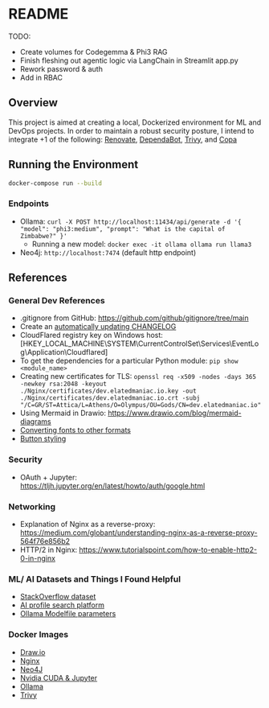 # README

TODO:

- Create volumes for Codegemma & Phi3 RAG
- Finish fleshing out agentic logic via LangChain in Streamlit app.py
- Rework password & auth
- Add in RBAC

## Overview

This project is aimed at creating a local, Dockerized environment for ML and DevOps projects. In order to maintain a robust security posture, I intend to integrate +1 of the following: [Renovate](https://github.com/renovatebot/renovate), [DependaBot](https://github.com/dependabot/dependabot-core), [Trivy](https://github.com/aquasecurity/trivy), and [Copa](https://github.com/project-copacetic/copacetic)

## Running the Environment

```bash
docker-compose run --build
```

### Endpoints

- Ollama: `curl -X POST http://localhost:11434/api/generate -d '{ "model": "phi3:medium", "prompt": "What is the capital of Zimbabwe?" }'`
  - Running a new model: `docker exec -it ollama ollama run llama3`
- Neo4j: `http://localhost:7474` (default http endpoint)

## References

### General Dev References

- .gitignore from GitHub: https://github.com/github/gitignore/tree/main
- Create an [automatically updating CHANGELOG](https://mokkapps.de/blog/how-to-automatically-generate-a-helpful-changelog-from-your-git-commit-messages)
- CloudFlared registry key on Windows host: [HKEY_LOCAL_MACHINE\SYSTEM\CurrentControlSet\Services\EventLog\Application\Cloudflared]
- To get the dependencies for a particular Python module: `pip show <module_name>`
- Creating new certificates for TLS: `openssl req -x509 -nodes -days 365 -newkey rsa:2048 -keyout ./Nginx/certificates/dev.elatedmaniac.io.key -out ./Nginx/certificates/dev.elatedmaniac.io.crt -subj "/C=GR/ST=Attica/L=Athens/O=Olympus/OU=Gods/CN=dev.elatedmaniac.io"`  
- Using Mermaid in Drawio: https://www.drawio.com/blog/mermaid-diagrams
- [Converting fonts to other formats](https://transfonter.org/)
- [Button styling](https://uiverse.io/cssbuttons-io/friendly-dragon-76)
  
### Security

- OAuth + Jupyter: https://tljh.jupyter.org/en/latest/howto/auth/google.html

### Networking

- Explanation of Nginx as a reverse-proxy: https://medium.com/globant/understanding-nginx-as-a-reverse-proxy-564f76e856b2
- HTTP/2 in Nginx: https://www.tutorialspoint.com/how-to-enable-http2-0-in-nginx

### ML/ AI Datasets and Things I Found Helpful

- [StackOverflow dataset](https://archive.org/details/stackexchange)
- [AI profile search platform](https://theresanaiforthat.com/)
- [Ollama Modelfile parameters](https://github.com/ollama/ollama/blob/main/docs/modelfile.md#parameter)
  
### Docker Images

- [Draw.io](https://hub.docker.com/r/jgraph/drawio)
- [Nginx](https://hub.docker.com/_/nginx)
- [Neo4J](https://hub.docker.com/_/neo4j)
- [Nvidia CUDA & Jupyter](https://hub.docker.com/r/nvidia/cuda)
- [Ollama](https://hub.docker.com/r/ollama/ollama)
- [Trivy](https://hub.docker.com/r/aquasec/trivy)